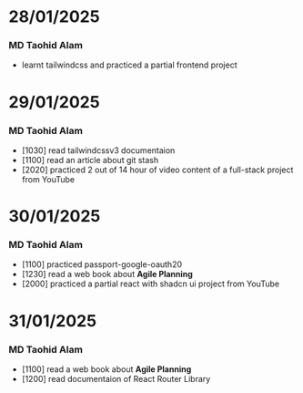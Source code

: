 # 28/01/2025
### MD Taohid Alam
- learnt tailwindcss and practiced a partial frontend project

# 29/01/2025
### MD Taohid Alam
- [1030] read tailwindcssv3 documentaion
- [1100] read an article about git stash
- [2020] practiced 2 out of 14 hour of video content of a full-stack project from YouTube

# 30/01/2025
### MD Taohid Alam
- [1100] practiced passport-google-oauth20
- [1230] read a web book about **Agile Planning**
- [2000] practiced a partial react with shadcn ui project from YouTube

# 31/01/2025
### MD Taohid Alam
- [1100] read a web book about **Agile Planning**
- [1200] read documentaion of React Router Library